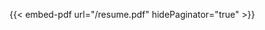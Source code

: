 ---
---
<style>
  .pdf-paginator {
    display: none;
  }
</style>
{{< embed-pdf url="/resume.pdf" hidePaginator="true" >}}